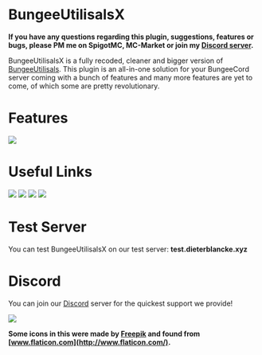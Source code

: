 # BungeeUtilisalsX

**If you have any questions regarding this plugin, suggestions, features or bugs, please PM me on SpigotMC, MC-Market or
join my [Discord server](https://discord.dieterblancke.xyz/).**

BungeeUtilisalsX is a fully recoded, cleaner and bigger version
of [BungeeUtilisals](https://www.spigotmc.org/resources/bungeeutilisals.7865/). This plugin is an all-in-one solution
for your BungeeCord server coming with a bunch of features and many more features are yet to come, of which some are
pretty revolutionary.

# Features

![](https://i.imgur.com/W0wxhWk.png)

# Useful Links

[![](https://i.imgur.com/4QxyURe.png)](https://discord.dieterblancke.xyz/)
[![](https://i.imgur.com/l7ys9OG.png)](https://docs.dieterblancke.xyz/BungeeUtilisalsX/#/)
[![](https://i.imgur.com/krx1GRR.png)](https://docs.dieterblancke.xyz/BungeeUtilisalsX/#/commands)
[![](https://i.imgur.com/oBrmVB8.png)](https://docs.dieterblancke.xyz/BungeeUtilisalsX/#/faq)

# Test Server

You can test BungeeUtilisalsX on our test server: **test.dieterblancke.xyz**

# Discord

You can join our [Discord](https://discord.dieterblancke.xyz) server for the quickest support we provide!

![](https://bstats.org/signatures/bungeecord/BungeeUtilisalsX.svg)

**Some icons in this were made by [Freepik](https://www.freepik.com/home) and found
from [www.flaticon.com](http://www.flaticon.com/).**
